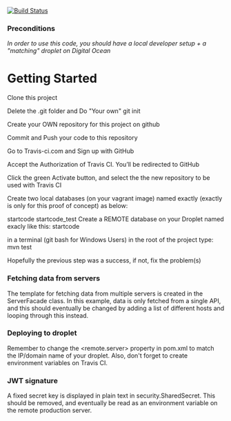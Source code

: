 [![Build Status](https://travis-ci.org/dat3startcode/rest-jpa-devops-startcode.svg?branch=master)](https://travis-ci.org/dat3startcode/rest-jpa-devops-startcode)

### Preconditions
*In order to use this code, you should have a local developer setup + a "matching" droplet on Digital Ocean* 
# Getting Started
Clone this project

Delete the .git folder and Do "Your own" git init

Create your OWN repository for this project on github

Commit and Push your code to this repository

Go to Travis-ci.com and Sign up with GitHub

Accept the Authorization of Travis CI. You’ll be redirected to GitHub

Click the green Activate button, and select the the new repository to be used with Travis CI

Create two local databases (on your vagrant image) named exactly (exactly is only for this proof of concept) as below:

startcode
startcode_test
Create a REMOTE database on your Droplet named exacly like this: startcode

in a terminal (git bash for Windows Users) in the root of the project type: mvn test

Hopefully the previous step was a success, if not, fix the problem(s)
### Fetching data from servers
The template for fetching data from multiple servers is created in the ServerFacade class. In this example, data is only fetched from a single API, and this should eventually be changed by adding a list of different hosts and looping through this instead.
### Deploying to droplet
Remember to change the <remote.server> property in pom.xml to match the IP/domain name of your droplet. Also, don't forget to create environment variables on Travis CI. 
### JWT signature
A fixed secret key is displayed in plain text in security.SharedSecret. This should be removed, and eventually be read as an environment variable on the remote production server.



